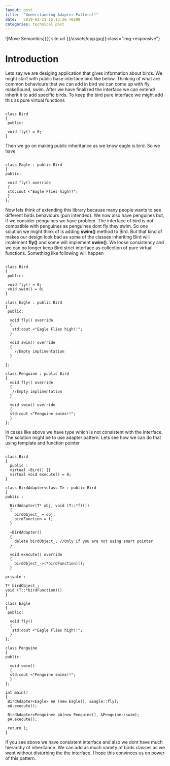 ```yaml
---
layout: post
title:  "Understanding Adapter Pattern!!"
date:   2019-02-21 15:13:36 +0100
categories: technical post
---
```


![Move Semantics]({{ site.url }}/assets/cpp.jpg){:class="img-responsive"}

**Introduction**
=====================================================================================================================================

Lets say we are desiging application that gives information about birds. 
We might start with public base interface bird like below. 
Thinking of what are common behaviours that we can add in bird we can come up with 
fly, makeSound, swim. After we have finalized the interface we can extend/ inherit it to add specific birds.
To keep the bird pure interface we might add this as pure virtual functions 

~~~~~~~~~~~~~~~~~~~~~~~~~~~~~~~~~~~

class Bird 
{
 public: 
 
 void fly() = 0;
}

~~~~~~~~~~~~~~~~~~~~~~~~~~~~~~~~~~~

Then we go on making public inheritance as we know eagle is bird. So we have 

~~~~~~~~~~~~~~~~~~~~~~~~~~~~~~~~~~~

class Eagle : public Bird 
{
public:

 void fly() override
 {
 std:cout <"Eagle Flies high!!";
 }
};

~~~~~~~~~~~~~~~~~~~~~~~~~~~~~~~~~~~

Now lets think of extending this library because many people wants to see different birds behaviours (pun intended).
We now also have penguines but, if we consider penguines we have problem. The interface of bird is not compatible with penguines as penguines dont fly they swim.
So one solution we might think of is adding **swim()** method to Bird. But that kind of makes our design look bad as some of the classes inheriting Bird will
implement **fly()** and some will implement **swim()**. We loose consistency and we can no longer keep Bird strict interface as collection of pure virtual functions.
Something like following will happen 

~~~~~~~~~~~~~~~~~~~~~~~~~~~~~~~~~~~

class Bird 
{
 public: 
 
 void fly() = 0;
 void swim() = 0;
}

class Eagle : public Bird
{
 public: 
  
  void fly() override
  {
   std:cout <"Eagle Flies high!!";
  }
  
  void swim() override
  {
    //Empty implimentation    
  }
  
};

class Penguine : public Bird
{
  void fly() override
  {
   //Empty implimentation    
  }
  
  void swim() override
  {
  std:cout <"Penguine swims!!";
  }
};

~~~~~~~~~~~~~~~~~~~~~~~~~~~~~~~~~~~

In cases like above we have type which is not consistent with the interface.
The solution might be to use adapter pattern.
Lets see how we can do that using template and function pointer

~~~~~~~~~~~~~~~~~~~~~~~~~~~~~~~~~~~

class Bird
{
  public : 
  virtual ~Bird() {}
  virtual void execute() = 0;
}

class BirdAdapter<class T> : public Bird
{
public : 

  BirdAdapter(T* obj, void (T::*f)())
  {
    birdObject_ = obj;
	birdFunction = f;
  }
  
  ~BirdAdapter()
  {
    delete birdObject_; //Only if you are not using smart pointer 
  }
  
  void execute() override
  {
    birdObject_->(*birdFunction)();
  }
  
private :

T* birdObject_;
void (T::*birdFunction)()  
}

class Eagle
{
 public: 
  
  void fly()
  {
   std:cout <"Eagle Flies high!!";
  }
};

class Penguine
{
public:

  void swim()
  {
  std:cout <"Penguine swims!!";
  }
};

int main()
{
 BirdAdapter<Eagle> eA (new Eagle(), &Eagle::fly);
 eA.execute();
 
 BirdAdapter<Penguine> pA(new Penguine(), &Penguine::swim);
 pA.execute();
 
 return 1;
}

~~~~~~~~~~~~~~~~~~~~~~~~~~~~~~~~~~~

If you see above we have consistent interface and also we dont have much hierarchy of inheritance.
We can add as much variety of birds classes as we want without disturbing the the interface.
I hope this convinces us on power of this pattern.